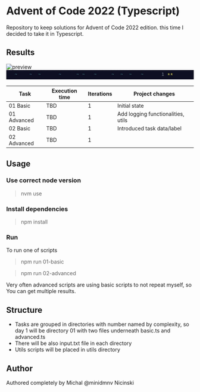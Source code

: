 # Advent of Code 2022 (Typescript)

Repository to keep solutions for Advent of Code 2022 edition. this time I decided to take it in Typescript.

## Results

![preview](https://github.com/minidmnv/aoc2022/blob/master/assets/results/02-result.jpg?raw=true)
![preview](https://github.com/minidmnv/aoc2022/blob/master/assets/results/01-result.jpg?raw=true)

| Task        | Execution time | Iterations | Project changes                    |
|-------------|----------------|    ---     |------------------------------------|
| 01 Basic    | TBD            |      1     | Initial state                      |
| 01 Advanced | TBD            |      1     | Add logging functionalities, utils |
| 02 Basic    | TBD            |      1     | Introduced task data/label         |
| 02 Advanced | TBD            |      1     ||

## Usage

### Use correct node version
>nvm use

### Install dependencies
> npm install

### Run

To run one of scripts
> npm run 01-basic

> npm run 02-advanced

Very often advanced scripts are using basic scripts to not repeat myself, so You can get multiple results.

## Structure
- Tasks are grouped in directories with number named by complexity, so day 1 will be directory 01 with two files underneath basic.ts and advanced.ts
- There will be also input.txt file in each directory
- Utils scripts will be placed in utils directory


## Author
Authored completely by Michal @minidmnv Nicinski
